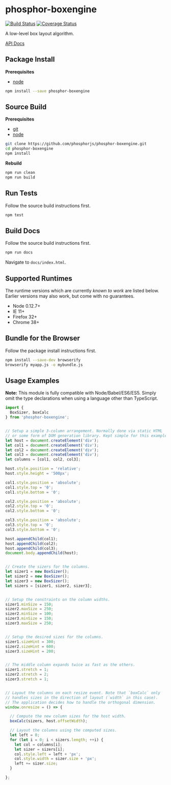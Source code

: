 phosphor-boxengine
==================

[![Build Status](https://travis-ci.org/phosphorjs/phosphor-boxengine.svg)](https://travis-ci.org/phosphorjs/phosphor-boxengine?branch=master)
[![Coverage Status](https://coveralls.io/repos/phosphorjs/phosphor-boxengine/badge.svg?branch=master&service=github)](https://coveralls.io/github/phosphorjs/phosphor-boxengine?branch=master)

A low-level box layout algorithm.

[API Docs](http://phosphorjs.github.io/phosphor-boxengine/api/)


Package Install
---------------

**Prerequisites**
- [node](http://nodejs.org/)

```bash
npm install --save phosphor-boxengine
```


Source Build
------------

**Prerequisites**
- [git](http://git-scm.com/)
- [node](http://nodejs.org/)

```bash
git clone https://github.com/phosphorjs/phosphor-boxengine.git
cd phosphor-boxengine
npm install
```

**Rebuild**
```bash
npm run clean
npm run build
```


Run Tests
---------

Follow the source build instructions first.

```bash
npm test
```


Build Docs
----------

Follow the source build instructions first.

```bash
npm run docs
```

Navigate to `docs/index.html`.


Supported Runtimes
------------------

The runtime versions which are currently *known to work* are listed below.
Earlier versions may also work, but come with no guarantees.

- Node 0.12.7+
- IE 11+
- Firefox 32+
- Chrome 38+


Bundle for the Browser
----------------------

Follow the package install instructions first.

```bash
npm install --save-dev browserify
browserify myapp.js -o mybundle.js
```


Usage Examples
--------------

**Note:** This module is fully compatible with Node/Babel/ES6/ES5. Simply
omit the type declarations when using a language other than TypeScript.

```typescript
import {
  BoxSizer, boxCalc
} from 'phosphor-boxengine';


// Setup a simple 3-column arrangement. Normally done via static HTML
// or some form of DOM generation library. Kept simple for this example.
let host = document.createElement('div');
let col1 = document.createElement('div');
let col2 = document.createElement('div');
let col3 = document.createElement('div');
let columns = [col1, col2, col3];

host.style.position = 'relative';
host.style.height = '500px';

col1.style.position = 'absolute';
col1.style.top = '0';
col1.style.bottom = '0';

col2.style.position = 'absolute';
col2.style.top = '0';
col2.style.bottom = '0';

col3.style.position = 'absolute';
col3.style.top = '0';
col3.style.bottom = '0';

host.appendChild(col1);
host.appendChild(col2);
host.appendChild(col3);
document.body.appendChild(host);


// Create the sizers for the columns.
let sizer1 = new BoxSizer();
let sizer2 = new BoxSizer();
let sizer3 = new BoxSizer();
let sizers = [sizer1, sizer2, sizer3];


// Setup the constraints on the column widths.
sizer1.minSize = 150;
sizer2.maxSize = 250;
sizer2.minSize = 100;
sizer3.minSize = 150;
sizer3.maxSize = 250;


// Setup the desired sizes for the columns.
sizer1.sizeHint = 300;
sizer2.sizeHint = 600;
sizer3.sizeHint = 200;


// The middle column expands twice as fast as the others.
sizer1.stretch = 1;
sizer2.stretch = 2;
sizer3.stretch = 1;


// Layout the columns on each resize event. Note that `boxCalc` only
// handles sizes in the direction of layout (`width` in this case).
// The application decides how to handle the orthogonal dimension.
window.onresize = () => {

  // Compute the new column sizes for the host width.
  boxCalc(sizers, host.offsetWidth);

  // Layout the columns using the computed sizes.
  let left = 0;
  for (let i = 0; i < sizers.length; ++i) {
    let col = columns[i];
    let sizer = sizers[i];
    col.style.left = left + 'px';
    col.style.width = sizer.size + 'px';
    left += sizer.size;
  }

};
```
